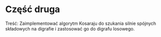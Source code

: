 # Część druga
Treść: Zaimplementować algorytm Kosaraju do szukania silnie spójnych składowych na digrafie i zastosować go do digrafu losowego.
